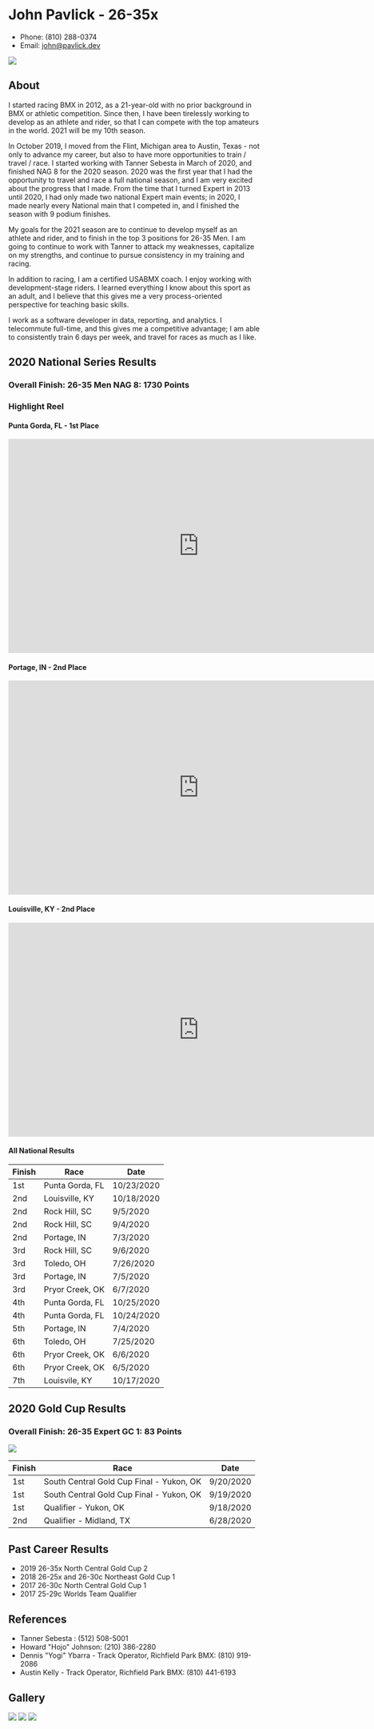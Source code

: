 # John Pavlick - 26-35x
* Phone: (810) 288-0374
* Email: john@pavlick.dev

![](./img/header.jpg)

## About

I started racing BMX in 2012, as a 21-year-old with no prior background in BMX or athletic competition. Since then, I have been tirelessly working to develop as an athlete and rider, so that I can compete with the top amateurs in the world. 2021 will be my 10th season.

In October 2019, I moved from the Flint, Michigan area to Austin, Texas - not only to advance my career, but also to have more opportunities to train / travel / race. I started working with Tanner Sebesta in March of 2020, and finished NAG 8 for the 2020 season. 2020 was the first year that I had the opportunity to travel and race a full national season, and I am very excited about the progress that I made. From the time that I turned Expert in 2013 until 2020, I had only made two national Expert main events; in 2020, I made nearly every National main that I competed in, and I finished the season with 9 podium finishes.

My goals for the 2021 season are to continue to develop myself as an athlete and rider, and to finish in the top 3 positions for 26-35 Men. I am going to continue to work with Tanner to attack my weaknesses, capitalize on my strengths, and continue to pursue consistency in my training and racing.

In addition to racing, I am a certified USABMX coach. I enjoy working with development-stage riders. I learned everything I know about this sport as an adult, and I believe that this gives me a very process-oriented perspective for teaching basic skills.

I work as a software developer in data, reporting, and analytics. I telecommute full-time, and this gives me a competitive advantage; I am able to consistently train 6 days per week, and travel for races as much as I like.

## 2020 National Series Results
### Overall Finish: 26-35 Men NAG 8: 1730 Points

### Highlight Reel

#### Punta Gorda, FL - 1st Place
<iframe width="762" height="428" src="https://www.youtube.com/embed/LxJcUD_cYQQ?start=7504" frameborder="0" allow="accelerometer; autoplay; clipboard-write; encrypted-media; gyroscope; picture-in-picture" allowfullscreen></iframe>

#### Portage, IN - 2nd Place
<iframe width="762" height="428" src="https://www.youtube.com/embed/h8ltKdxlWyk?start=19520" frameborder="0" allow="accelerometer; autoplay; clipboard-write; encrypted-media; gyroscope; picture-in-picture" allowfullscreen></iframe>

#### Louisville, KY - 2nd Place
<iframe width="762" height="428" src="https://www.youtube.com/embed/0v1X4MjaC_I?start=20886" frameborder="0" allow="accelerometer; autoplay; clipboard-write; encrypted-media; gyroscope; picture-in-picture" allowfullscreen></iframe>

#### All National Results

|Finish|Race|Date|
|--|--|--|
|1st|Punta Gorda, FL|10/23/2020|
|2nd|Louisville, KY|10/18/2020|
|2nd|Rock Hill, SC|9/5/2020|
|2nd|Rock Hill, SC|9/4/2020|
|2nd|Portage, IN|7/3/2020|
|3rd|Rock Hill, SC|9/6/2020|
|3rd|Toledo, OH|7/26/2020|
|3rd|Portage, IN|7/5/2020|
|3rd|Pryor Creek, OK|6/7/2020|
|4th|Punta Gorda, FL|10/25/2020|
|4th|Punta Gorda, FL|10/24/2020|
|5th|Portage, IN|7/4/2020|
|6th|Toledo, OH|7/25/2020|
|6th|Pryor Creek, OK|6/6/2020|
|6th|Pryor Creek, OK|6/5/2020|
|7th|Louisvile, KY|10/17/2020|

## 2020 Gold Cup Results

### Overall Finish: 26-35 Expert GC 1: 83 Points

![](./img/gc.jpg)

|Finish|Race|Date|
|--|--|--|
|1st|South Central Gold Cup Final - Yukon, OK|9/20/2020|
|1st|South Central Gold Cup Final - Yukon, OK|9/19/2020|
|1st|Qualifier - Yukon, OK|9/18/2020|
|2nd|Qualifier - Midland, TX|6/28/2020|

## Past Career Results
* 2019 26-35x North Central Gold Cup 2
* 2018 26-25x and 26-30c Northeast Gold Cup 1
* 2017 26-30c North Central Gold Cup 1
* 2017 25-29c Worlds Team Qualifier

## References
* Tanner Sebesta : (512) 508-5001
* Howard "Hojo" Johnson: (210) 386-2280
* Dennis "Yogi" Ybarra - Track Operator, Richfield Park BMX: (810) 919-2086
* Austin Kelly - Track Operator, Richfield Park BMX: (810) 441-6193

## Gallery

![](./img/capitolcity.jpg)
![](./img/trails.jpg)
![](./img/yukon.jpg)
